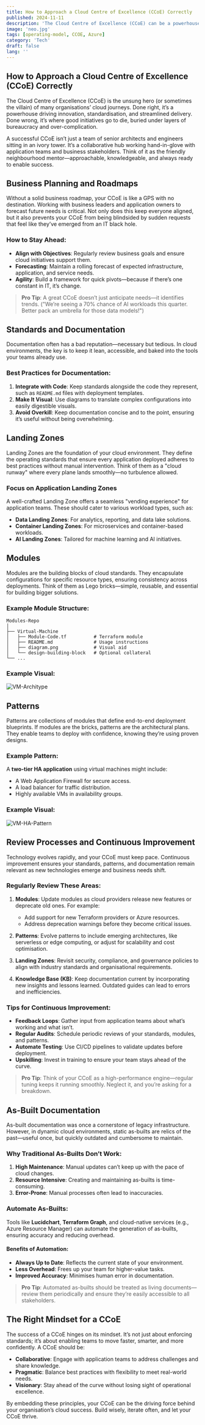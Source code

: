 ```yaml
---
title: How to Approach a Cloud Centre of Excellence (CCoE) Correctly
published: 2024-11-11
description: 'The Cloud Centre of Excellence (CCoE) can be a powerhouse of innovation and efficiency or a bureaucratic bottleneck where good ideas falter. This post offers tips to ensure your CCoE stays agile and avoids unnecessary complexity.'
image: 'neo.jpg'
tags: [operating-model, CCOE, Azure]
category: 'Tech'
draft: false 
lang: ''
---
```


## How to Approach a Cloud Centre of Excellence (CCoE) Correctly

The Cloud Centre of Excellence (CCoE) is the unsung hero (or sometimes the villain) of many organisations’ cloud journeys. Done right, it’s a powerhouse driving innovation, standardisation, and streamlined delivery. Done wrong, it’s where good initiatives go to die, buried under layers of bureaucracy and over-complication. 

A successful CCoE isn’t just a team of senior architects and engineers sitting in an ivory tower. It’s a collaborative hub working hand-in-glove with application teams and business stakeholders. Think of it as the friendly neighbourhood mentor—approachable, knowledgeable, and always ready to enable success.


## Business Planning and Roadmaps

Without a solid business roadmap, your CCoE is like a GPS with no destination. Working with business leaders and application owners to forecast future needs is critical. Not only does this keep everyone aligned, but it also prevents your CCoE from being blindsided by sudden requests that feel like they’ve emerged from an IT black hole.

### How to Stay Ahead:
- **Align with Objectives**: Regularly review business goals and ensure cloud initiatives support them.
- **Forecasting**: Maintain a rolling forecast of expected infrastructure, application, and service needs.
- **Agility**: Build a framework for quick pivots—because if there’s one constant in IT, it’s change.

> **Pro Tip**: A great CCoE doesn’t just anticipate needs—it identifies trends. ("We’re seeing a 70% chance of AI workloads this quarter. Better pack an umbrella for those data models!")


## Standards and Documentation

Documentation often has a bad reputation—necessary but tedious. In cloud environments, the key is to keep it lean, accessible, and baked into the tools your teams already use.

### Best Practices for Documentation:
1. **Integrate with Code**: Keep standards alongside the code they represent, such as `README.md` files with deployment templates.
2. **Make It Visual**: Use diagrams to translate complex configurations into easily digestible visuals.
3. **Avoid Overkill**: Keep documentation concise and to the point, ensuring it’s useful without being overwhelming.


## Landing Zones

Landing Zones are the foundation of your cloud environment. They define the operating standards that ensure every application deployed adheres to best practices without manual intervention. Think of them as a "cloud runway" where every plane lands smoothly—no turbulence allowed.

### Focus on Application Landing Zones
A well-crafted Landing Zone offers a seamless "vending experience" for application teams. These should cater to various workload types, such as:
- **Data Landing Zones**: For analytics, reporting, and data lake solutions.
- **Container Landing Zones**: For microservices and container-based workloads.
- **AI Landing Zones**: Tailored for machine learning and AI initiatives.


## Modules

Modules are the building blocks of cloud standards. They encapsulate configurations for specific resource types, ensuring consistency across deployments. Think of them as Lego bricks—simple, reusable, and essential for building bigger solutions.

### Example Module Structure:
```plaintext
Modules-Repo
│
├── Virtual-Machine
│   ├── Module-Code.tf          # Terraform module
│   ├── README.md               # Usage instructions
│   ├── diagram.png             # Visual aid
│   └── design-building-block   # Optional collateral
└── ...
```

### Example Visual:
![VM-Architype](./vm-architype.png)



## Patterns

Patterns are collections of modules that define end-to-end deployment blueprints. If modules are the bricks, patterns are the architectural plans. They enable teams to deploy with confidence, knowing they’re using proven designs.

### Example Pattern:
A **two-tier HA application** using virtual machines might include:
- A Web Application Firewall for secure access.
- A load balancer for traffic distribution.
- Highly available VMs in availability groups.

### Example Visual:
![VM-HA-Pattern](./pattern.png)


## Review Processes and Continuous Improvement

Technology evolves rapidly, and your CCoE must keep pace. Continuous improvement ensures your standards, patterns, and documentation remain relevant as new technologies emerge and business needs shift.

### Regularly Review These Areas:
1. **Modules**: Update modules as cloud providers release new features or deprecate old ones. For example:
   - Add support for new Terraform providers or Azure resources.
   - Address deprecation warnings before they become critical issues.

2. **Patterns**: Evolve patterns to include emerging architectures, like serverless or edge computing, or adjust for scalability and cost optimisation.

3. **Landing Zones**: Revisit security, compliance, and governance policies to align with industry standards and organisational requirements.

4. **Knowledge Base (KB)**: Keep documentation current by incorporating new insights and lessons learned. Outdated guides can lead to errors and inefficiencies.

### Tips for Continuous Improvement:
- **Feedback Loops**: Gather input from application teams about what’s working and what isn’t.
- **Regular Audits**: Schedule periodic reviews of your standards, modules, and patterns.
- **Automate Testing**: Use CI/CD pipelines to validate updates before deployment.
- **Upskilling**: Invest in training to ensure your team stays ahead of the curve.

> **Pro Tip**: Think of your CCoE as a high-performance engine—regular tuning keeps it running smoothly. Neglect it, and you’re asking for a breakdown.


## As-Built Documentation

As-built documentation was once a cornerstone of legacy infrastructure. However, in dynamic cloud environments, static as-builts are relics of the past—useful once, but quickly outdated and cumbersome to maintain.

### Why Traditional As-Builts Don’t Work:
1. **High Maintenance**: Manual updates can’t keep up with the pace of cloud changes.
2. **Resource Intensive**: Creating and maintaining as-builts is time-consuming.
3. **Error-Prone**: Manual processes often lead to inaccuracies.

### Automate As-Builts:
Tools like **Lucidchart**, **Terraform Graph**, and cloud-native services (e.g., Azure Resource Manager) can automate the generation of as-builts, ensuring accuracy and reducing overhead.

#### Benefits of Automation:
- **Always Up to Date**: Reflects the current state of your environment.
- **Less Overhead**: Frees up your team for higher-value tasks.
- **Improved Accuracy**: Minimises human error in documentation.

> **Pro Tip**: Automated as-builts should be treated as living documents—review them periodically and ensure they’re easily accessible to all stakeholders.



## The Right Mindset for a CCoE

The success of a CCoE hinges on its mindset. It’s not just about enforcing standards; it’s about enabling teams to move faster, smarter, and more confidently. A CCoE should be:
- **Collaborative**: Engage with application teams to address challenges and share knowledge.
- **Pragmatic**: Balance best practices with flexibility to meet real-world needs.
- **Visionary**: Stay ahead of the curve without losing sight of operational excellence.

By embedding these principles, your CCoE can be the driving force behind your organisation’s cloud success. Build wisely, iterate often, and let your CCoE thrive.





